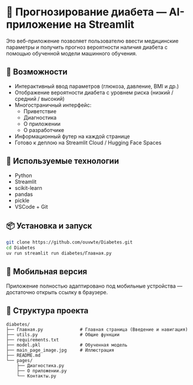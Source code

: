 # 🧠 Прогнозирование диабета — AI-приложение на Streamlit

Это веб-приложение позволяет пользователю ввести медицинские параметры и получить прогноз вероятности наличия диабета с помощью обученной модели машинного обучения.

## 🚀 Возможности

- Интерактивный ввод параметров (глюкоза, давление, BMI и др.)
- Отображение вероятности диабета с уровнем риска (низкий / средний / высокий)
- Многостраничный интерфейс:
  - Приветствие
  - Диагностика
  - О приложении
  - О разработчике
- Информационный футер на каждой странице
- Готово к деплою на Streamlit Cloud / Hugging Face Spaces

## 🧰 Используемые технологии

- Python
- Streamlit
- scikit-learn
- pandas
- pickle
- VSCode + Git

## 📦 Установка и запуск

```bash
git clone https://github.com/ouvwte/Diabetes.git
cd Diabetes
uv run streamlit run diabetes/Главная.py
```

## 📱 Мобильная версия

Приложение полностью адаптировано под мобильные устройства — достаточно открыть ссылку в браузере.

## 📄 Структура проекта

```
diabetes/
├── Главная.py              # Главная страница (Введение и навигация)
├── utils.py                # Общие функции
├── requirements.txt
├── model.pkl               # Обученная модель
├── main_page_image.jpg     # Иллюстрация
├── README.md
└── pages/
    ├── Диагностика.py
    ├── О приложении.py
    └── Контакты.py
```

